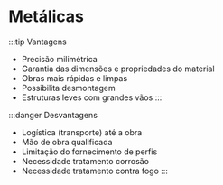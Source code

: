 # Metálicas 

:::tip Vantagens
- Precisão milimétrica
- Garantia das dimensões e propriedades do material
- Obras mais rápidas e limpas
- Possibilita desmontagem
- Estruturas leves com grandes vãos
:::

:::danger Desvantagens
- Logística (transporte) até a obra
- Mão de obra qualificada
- Limitação do fornecimento de perfis
- Necessidade tratamento corrosão
- Necessidade tratamento contra fogo
:::